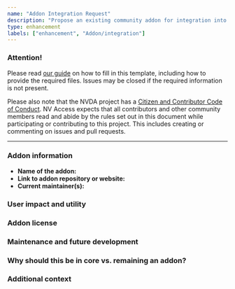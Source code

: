 ```yaml
---
name: "Addon Integration Request"
description: "Propose an existing community addon for integration into NVDA's core."
type: enhancement
labels: ["enhancement", "Addon/integration"]
---
```


### Attention!

Please read [our guide](https://github.com/nvaccess/nvda/blob/master/projectDocs/issues/githubIssueTemplateExplanationAndExamples.md) on how to fill in this template, including how to provide the required files.
Issues may be closed if the required information is not present.

Please also note that the NVDA project has a [Citizen and Contributor Code of Conduct](https://github.com/nvaccess/nvda/blob/master/CODE_OF_CONDUCT.md).
NV Access expects that all contributors and other community members read and abide by the rules set out in this document while participating or contributing to this project.
This includes creating or commenting on issues and pull requests.

---

### Addon information

*   **Name of the addon:**
*   **Link to addon repository or website:**
*   **Current maintainer(s):**

### User impact and utility

### Addon license

### Maintenance and future development

### Why should this be in core vs. remaining an addon?

### Additional context

